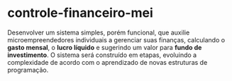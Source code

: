 # controle-financeiro-mei
Desenvolver um sistema simples, porém funcional, que auxilie microempreendedores individuais a gerenciar suas finanças, calculando o **gasto mensal**, o **lucro líquido** e sugerindo um valor para **fundo de investimento**. O sistema será construído em etapas, evoluindo a complexidade de acordo com o aprendizado de novas estruturas de programação.
